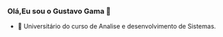 ### Olá,Eu sou o Gustavo Gama 👋
- 🔭 Universitário do curso de Analise e desenvolvimento de Sistemas.
<!--


- 🌱 I’m currently learning ...
- 👯 I’m looking to collaborate on ...
- 🤔 I’m looking for help with ...
- 💬 Ask me about ...
- 📫 How to reach me: ...
- 😄 Pronouns: ...
- ⚡ Fun fact: ...
-->
